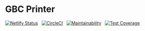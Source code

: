# GBC Printer

[![Netlify Status](https://api.netlify.com/api/v1/badges/cc602651-0660-4e9e-acae-c0e765f22ae1/deploy-status)](https://app.netlify.com/sites/laughing-lamarr-340367/deploys)
&nbsp;
[![CircleCI](https://circleci.com/gh/Jonic/gbc-printer.svg?style=svg)](https://circleci.com/gh/Jonic/gbc-printer)
&nbsp;
[![Maintainability](https://api.codeclimate.com/v1/badges/0adc3bbe5e58fe5cbb88/maintainability)](https://codeclimate.com/github/Jonic/gbc-printer/maintainability)
&nbsp;
[![Test Coverage](https://api.codeclimate.com/v1/badges/0adc3bbe5e58fe5cbb88/test_coverage)](https://codeclimate.com/github/Jonic/gbc-printer/test_coverage)
